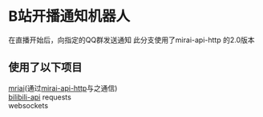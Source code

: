 # B站开播通知机器人

在直播开始后，向指定的QQ群发送通知 
此分支使用了mirai-api-http 的2.0版本   

## 使用了以下项目
[mriai](https://github.com/mamoe/mirai)(通过[mirai-api-http](https://github.com/project-mirai/mirai-api-http)与之通信)  
[bilibili-api](https://github.com/MoyuScript/bilibili-api)
requests  
websockets  